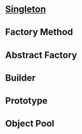 # [Singleton](./Singleton.md)

# Factory Method
# Abstract Factory
# Builder
# Prototype
# Object Pool
